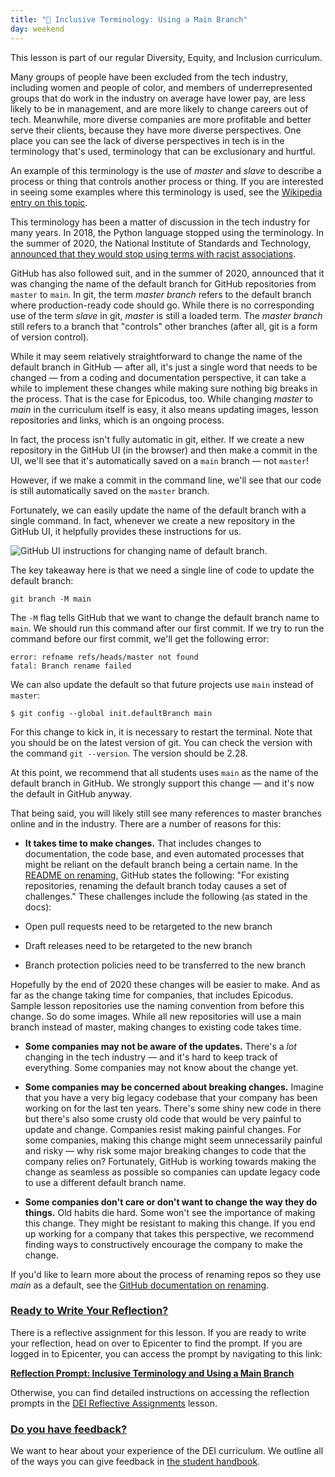 ```yaml
---
title: "📓 Inclusive Terminology: Using a Main Branch"
day: weekend
---
```


This lesson is part of our regular Diversity, Equity, and Inclusion curriculum.

Many groups of people have been excluded from the tech industry, including women and people of color, and members of underrepresented groups that do work in the industry on average have lower pay, are less likely to be in management, and are more likely to change careers out of tech. Meanwhile, more diverse companies are more profitable and better serve their clients, because they have more diverse perspectives. One place you can see the lack of diverse perspectives in tech is in the terminology that's used, terminology that can be exclusionary and hurtful. 

An example of this terminology is the use of _master_ and _slave_ to describe a process or thing that controls another process or thing. If you are interested in seeing some examples where this terminology is used, see the [Wikipedia entry on this topic](https://en.wikipedia.org/wiki/Master/slave_(technology)).
 
This terminology has been a matter of discussion in the tech industry for many years. In 2018, the Python language stopped using the terminology. In the summer of 2020, the National Institute of Standards and Technology, [announced that they would stop using terms with racist associations](https://www.politico.com/news/2020/06/25/agency-ends-use-technology-terms-racist-associations-339880).
 
GitHub has also followed suit, and in the summer of 2020, announced that it was changing the name of the default branch for GitHub repositories from `master` to `main`. In git, the term _master branch_ refers to the default branch where production-ready code should go. While there is no corresponding use of the term _slave_ in git, _master_ is still a loaded term. The _master branch_ still refers to a branch that "controls" other branches (after all, git is a form of version control).
 
While it may seem relatively straightforward to change the name of the default branch in GitHub — after all, it's just a single word that needs to be changed — from a coding and documentation perspective, it can take a while to implement these changes while making sure nothing big breaks in the process. That is the case for Epicodus, too. While changing _master_ to _main_ in the curriculum itself is easy, it also means updating images, lesson repositories and links, which is an ongoing process.
 
In fact, the process isn't fully automatic in git, either. If we create a new repository in the GitHub UI (in the browser) and then make a commit in the UI, we'll see that it's automatically saved on a `main` branch — not `master`!
 
However, if we make a commit in the command line, we'll see that our code is still automatically saved on the `master` branch.
 
Fortunately, we can easily update the name of the default branch with a single command. In fact, whenever we create a new repository in the GitHub UI, it helpfully provides these instructions for us.

![GitHub UI instructions for changing name of default branch.](https://learnhowtoprogram.s3.us-west-2.amazonaws.com/DEI-Images/github-ui-git-instructions.png)

The key takeaway here is that we need a single line of code to update the default branch:

```
git branch -M main
```

The `-M` flag tells GitHub that we want to change the default branch name to `main`. We should run this command after our first commit. If we try to run the command before our first commit, we'll get the following error:

```
error: refname refs/heads/master not found
fatal: Branch rename failed
```

We can also update the default so that future projects use `main` instead of `master`:

```
$ git config --global init.defaultBranch main
```

For this change to kick in, it is necessary to restart the terminal. Note that you should be on the latest version of git. You can check the version with the command `git --version`. The version should be 2.28.

At this point, we recommend that all students uses `main` as the name of the default branch in GitHub. We strongly support this change — and it's now the default in GitHub anyway.

That being said, you will likely still see many references to master branches online and in the industry. There are a number of reasons for this:
 
* **It takes time to make changes.** That includes changes to documentation, the code base, and even automated processes that might be reliant on the default branch being a certain name. In the [README on renaming](https://github.com/github/renaming), GitHub states the following: "For existing repositories, renaming the default branch today causes a set of challenges." These challenges include the following (as stated in the docs):
 
 * Open pull requests need to be retargeted to the new branch
 * Draft releases need to be retargeted to the new branch
 * Branch protection policies need to be transferred to the new branch
 
Hopefully by the end of 2020 these changes will be easier to make. And as far as the change taking time for companies, that includes Epicodus. Sample lesson repositories use the naming convention from before this change. So do some images. While all new repositories will use a main branch instead of master, making changes to existing code takes time.
 
* **Some companies may not be aware of the updates.** There's a _lot_ changing in the tech industry — and it's hard to keep track of everything. Some companies may not know about the change yet.
 
* **Some companies may be concerned about breaking changes.** Imagine that you have a very big legacy codebase that your company has been working on for the last ten years. There's some shiny new code in there but there's also some crusty old code that would be very painful to update and change. Companies resist making painful changes. For some companies, making this change might seem unnecessarily painful and risky — why risk some major breaking changes to code that the company relies on? Fortunately, GitHub is working towards making the change as seamless as possible so companies can update legacy code to use a different default branch name.
 
* **Some companies don't care or don't want to change the way they do things.** Old habits die hard. Some won't see the importance of making this change. They might be resistant to making this change. If you end up working for a company that takes this perspective, we recommend finding ways to constructively encourage the company to make the change.
 
If you'd like to learn more about the process of renaming repos so they use _main_ as a default, see the [GitHub documentation on renaming](https://github.com/github/renaming).

### [Ready to Write Your Reflection?](#ready-to-write-your-reflection)

There is a reflective assignment for this lesson. If you are ready to write your reflection, head on over to Epicenter to find the prompt. If you are logged in to Epicenter, you can access the prompt by navigating to this link:

**<span class="glyphicon glyphicon-link"></span> [Reflection Prompt: Inclusive Terminology and Using a Main Branch](https://epicenter.epicodus.com/journals?title=Inclusive+Terminology:+Using+a+Main+Branch)** 

Otherwise, you can find detailed instructions on accessing the reflection prompts in the [DEI Reflective Assignments](/pre-work/getting-started-at-epicodus/dei-reflective-assignments#finding-the-reflection-prompts) lesson.

### [Do you have feedback?](#do-you-have-feedback)

We want to hear about your experience of the DEI curriculum. We outline all of the ways you can give feedback in [the student handbook](/student-handbook#giving-feedback).
